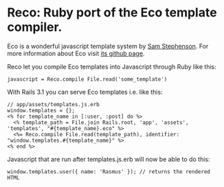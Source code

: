 Reco: Ruby port of the Eco template compiler.
=============================================

Eco is a wonderful javascript template system by [Sam Stephenson](http://twitter.com/sstephenson/). For more information about Eco visit [its github page](https://github.com/sstephenson/eco).

Reco let you compile Eco templates into Javascript through Ruby like this:

    javascript = Reco.compile File.read('some_template')

With Rails 3.1 you can serve Eco templates i.e. like this:

    // app/assets/templates.js.erb
    window.templates = {};
    <% for template_name in [:user, :post] do %>
      <% template_path = File.join Rails.root, 'app', 'assets', 'templates', "#{template_name}.eco" %>
      <%= Reco.compile File.read(template_path), identifier: "window.templates.#{template_name}" %>
    <% end %>

Javascript that are run after templates.js.erb will now be able to do this:

    window.templates.user({ name: 'Rasmus' }); // returns the rendered HTML

